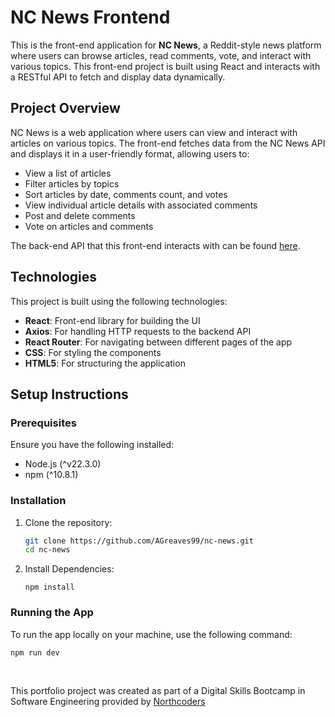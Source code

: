 # NC News Frontend

This is the front-end application for **NC News**, a Reddit-style news platform where users can browse articles, read comments, vote, and interact with various topics. This front-end project is built using React and interacts with a RESTful API to fetch and display data dynamically.

## Project Overview

NC News is a web application where users can view and interact with articles on various topics. The front-end fetches data from the NC News API and displays it in a user-friendly format, allowing users to:

- View a list of articles
- Filter articles by topics
- Sort articles by date, comments count, and votes
- View individual article details with associated comments
- Post and delete comments
- Vote on articles and comments

The back-end API that this front-end interacts with can be found [here](https://github.com/AGreaves99/nc-news).

## Technologies

This project is built using the following technologies:

- **React**: Front-end library for building the UI
- **Axios**: For handling HTTP requests to the backend API
- **React Router**: For navigating between different pages of the app
- **CSS**: For styling the components
- **HTML5**: For structuring the application

## Setup Instructions

### Prerequisites

Ensure you have the following installed:

- Node.js (^v22.3.0)
- npm (^10.8.1)

### Installation

1. Clone the repository:
   ```bash
   git clone https://github.com/AGreaves99/nc-news.git
   cd nc-news
   ```
2. Install Dependencies:
   ```
   npm install
   ```

### Running the App

To run the app locally on your machine, use the following command:

```
npm run dev
```

&nbsp;

This portfolio project was created as part of a Digital Skills Bootcamp in Software Engineering provided by [Northcoders](https://northcoders.com/)
